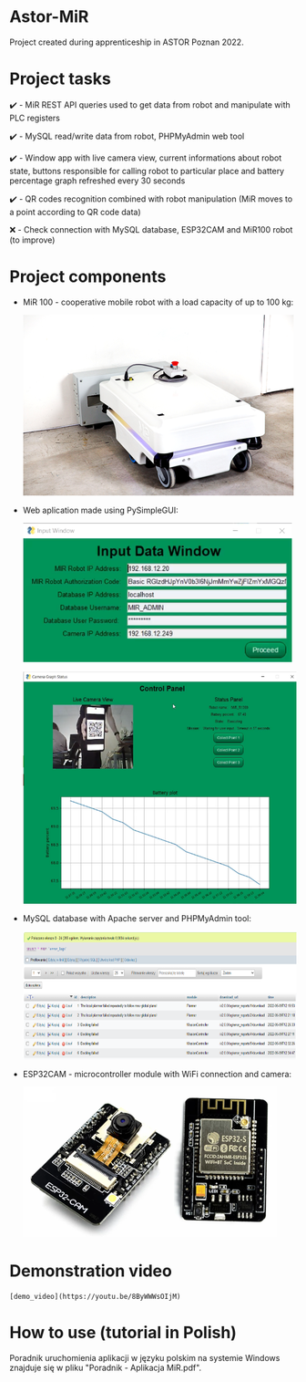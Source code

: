 # Astor-MiR

Project created during apprenticeship in ASTOR Poznan 2022.

# Project tasks

:heavy_check_mark: - MiR REST API queries used to get data from robot and manipulate with PLC registers

:heavy_check_mark: - MySQL read/write data from robot, PHPMyAdmin web tool

:heavy_check_mark: - Window app with live camera view, current informations about robot state, buttons responsible for calling robot to particular place and battery percentage graph refreshed every 30 seconds

:heavy_check_mark: - QR codes recognition combined with robot manipulation (MiR moves to a point according to QR code data)

:x: - Check connection with MySQL database, ESP32CAM and MiR100 robot (to improve)

# Project components

- MiR 100 - cooperative mobile robot with a load capacity of up to 100 kg:
	
	<img src="screenshots/mir100.png" width="475" height="317">

- Web aplication made using PySimpleGUI:

	![App_window1](screenshots/Window1.png)

	<img src="screenshots/Window2.png" width="510" height="407">

- MySQL database with Apache server and PHPMyAdmin tool:

	<img src="screenshots/phpmyadmin.png" width="641" height="225">

- ESP32CAM - microcontroller module with WiFi connection and camera:

	<img src="screenshots/esp32cam.png">

# Demonstration video

	[demo_video](https://youtu.be/8ByWWWsOIjM)

# How to use (tutorial in Polish)

Poradnik uruchomienia aplikacji w języku polskim na systemie Windows znajduje się w pliku "Poradnik - Aplikacja MiR.pdf".